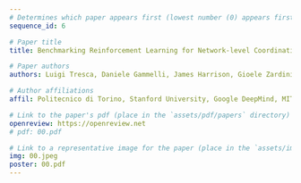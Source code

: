 ```yaml
---
# Determines which paper appears first (lowest number (0) appears first)
sequence_id: 6

# Paper title
title: Benchmarking Reinforcement Learning for Network-level Coordination of Autonomous Mobility-on-Demand Systems Across Scales

# Paper authors
authors: Luigi Tresca, Daniele Gammelli, James Harrison, Gioele Zardini, Marco Pavone

# Author affiliations
affil: Politecnico di Torino, Stanford University, Google DeepMind, MIT

# Link to the paper's pdf (place in the `assets/pdf/papers` directory)
openreview: https://openreview.net
# pdf: 00.pdf

# Link to a representative image for the paper (place in the `assets/img/papers` directory)
img: 00.jpeg
poster: 00.pdf
---
```


